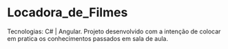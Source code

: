 # Locadora_de_Filmes
Tecnologias: C# | Angular.
Projeto desenvolvido com a intenção de colocar em pratica os conhecimentos passados em sala de aula.
